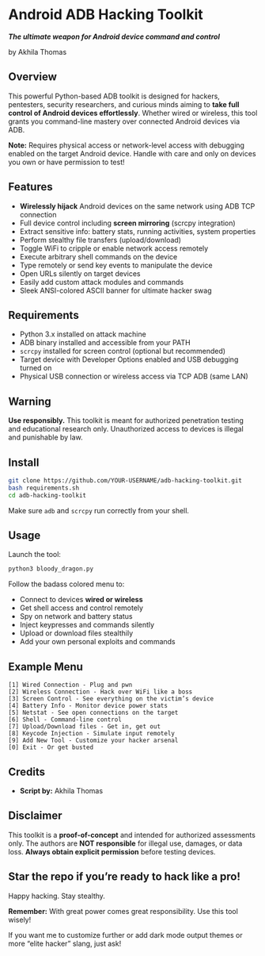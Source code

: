 
# Android ADB Hacking Toolkit

**_The ultimate weapon for Android device command and control_**

by Akhila Thomas

## Overview

This powerful Python-based ADB toolkit is designed for hackers, pentesters, security researchers, and curious minds aiming to **take full control of Android devices effortlessly**. Whether wired or wireless, this tool grants you command-line mastery over connected Android devices via ADB.

**Note:** Requires physical access or network-level access with debugging enabled on the target Android device. Handle with care and only on devices you own or have permission to test!

## Features

- **Wirelessly hijack** Android devices on the same network using ADB TCP connection
- Full device control including **screen mirroring** (scrcpy integration)
- Extract sensitive info: battery stats, running activities, system properties
- Perform stealthy file transfers (upload/download)
- Toggle WiFi to cripple or enable network access remotely
- Execute arbitrary shell commands on the device
- Type remotely or send key events to manipulate the device
- Open URLs silently on target devices
- Easily add custom attack modules and commands
- Sleek ANSI-colored ASCII banner for ultimate hacker swag


## Requirements

- Python 3.x installed on attack machine
- ADB binary installed and accessible from your PATH
- `scrcpy` installed for screen control (optional but recommended)
- Target device with Developer Options enabled and USB debugging turned on
- Physical USB connection or wireless access via TCP ADB (same LAN)


## Warning

**Use responsibly.** This toolkit is meant for authorized penetration testing and educational research only. Unauthorized access to devices is illegal and punishable by law.

## Install

```bash
git clone https://github.com/YOUR-USERNAME/adb-hacking-toolkit.git
bash requirements.sh
cd adb-hacking-toolkit
```

Make sure `adb` and `scrcpy` run correctly from your shell.

## Usage

Launch the tool:

```bash
python3 bloody_dragon.py
```

Follow the badass colored menu to:

- Connect to devices **wired or wireless**
- Get shell access and control remotely
- Spy on network and battery status
- Inject keypresses and commands silently
- Upload or download files stealthily
- Add your own personal exploits and commands


## Example Menu

```
[1] Wired Connection - Plug and pwn
[2] Wireless Connection - Hack over WiFi like a boss
[3] Screen Control - See everything on the victim’s device
[4] Battery Info - Monitor device power stats
[5] Netstat - See open connections on the target
[6] Shell - Command-line control
[7] Upload/Download files - Get in, get out
[8] Keycode Injection - Simulate input remotely
[9] Add New Tool - Customize your hacker arsenal
[0] Exit - Or get busted
```


## Credits

- **Script by:** Akhila Thomas



## Disclaimer

This toolkit is a **proof-of-concept** and intended for authorized assessments only. The authors are **NOT responsible** for illegal use, damages, or data loss. **Always obtain explicit permission** before testing devices.

## Star the repo if you’re ready to hack like a pro!

Happy hacking. Stay stealthy.

**Remember:** With great power comes great responsibility. Use this tool wisely!

If you want me to customize further or add dark mode output themes or more “elite hacker” slang, just ask!
